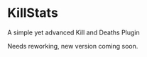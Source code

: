# KillStats
A simple yet advanced Kill and Deaths Plugin

Needs reworking, new version coming soon.
